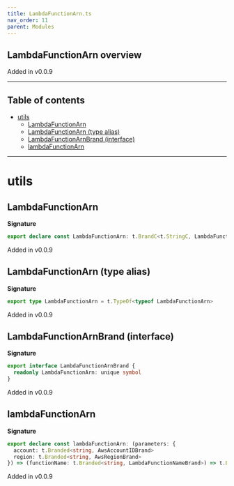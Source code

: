 ```yaml
---
title: LambdaFunctionArn.ts
nav_order: 11
parent: Modules
---
```


## LambdaFunctionArn overview

Added in v0.0.9

---

<h2 class="text-delta">Table of contents</h2>

- [utils](#utils)
  - [LambdaFunctionArn](#lambdafunctionarn)
  - [LambdaFunctionArn (type alias)](#lambdafunctionarn-type-alias)
  - [LambdaFunctionArnBrand (interface)](#lambdafunctionarnbrand-interface)
  - [lambdaFunctionArn](#lambdafunctionarn)

---

# utils

## LambdaFunctionArn

**Signature**

```ts
export declare const LambdaFunctionArn: t.BrandC<t.StringC, LambdaFunctionArnBrand>
```

Added in v0.0.9

## LambdaFunctionArn (type alias)

**Signature**

```ts
export type LambdaFunctionArn = t.TypeOf<typeof LambdaFunctionArn>
```

Added in v0.0.9

## LambdaFunctionArnBrand (interface)

**Signature**

```ts
export interface LambdaFunctionArnBrand {
  readonly LambdaFunctionArn: unique symbol
}
```

Added in v0.0.9

## lambdaFunctionArn

**Signature**

```ts
export declare const lambdaFunctionArn: (parameters: {
  account: t.Branded<string, AwsAccountIDBrand>
  region: t.Branded<string, AwsRegionBrand>
}) => (functionName: t.Branded<string, LambdaFunctionNameBrand>) => t.Branded<string, LambdaFunctionArnBrand>
```

Added in v0.0.9

